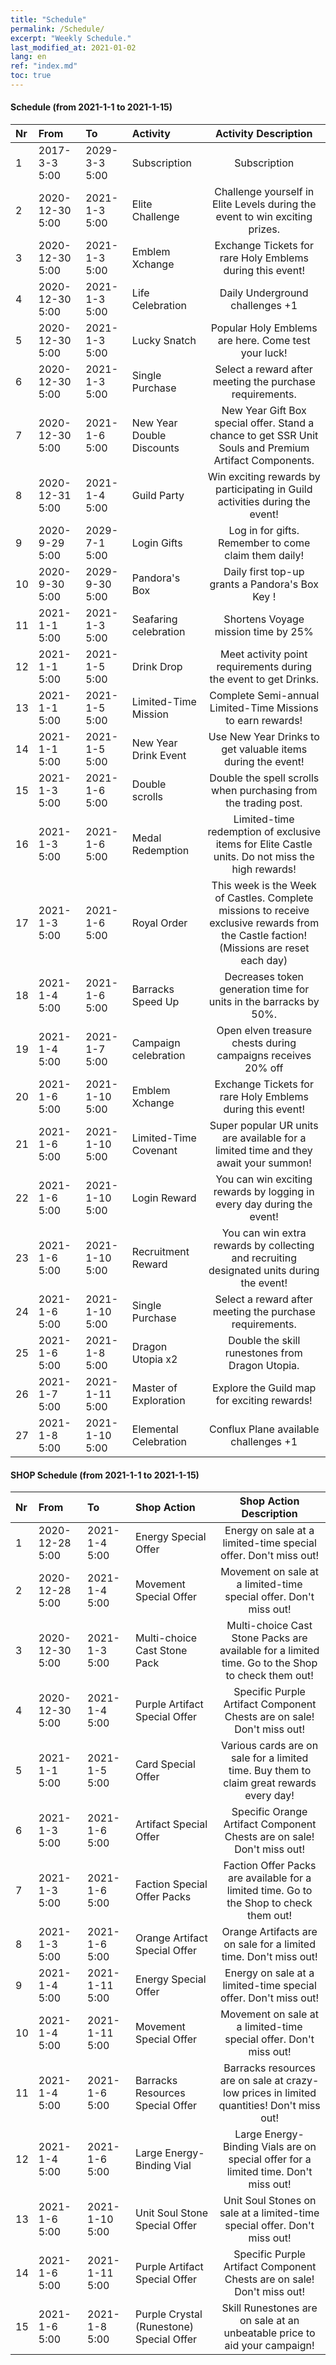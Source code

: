 ```yaml
---
title: "Schedule"
permalink: /Schedule/
excerpt: "Weekly Schedule."
last_modified_at: 2021-01-02
lang: en
ref: "index.md"
toc: true
---
```


#### Schedule (from 2021-1-1 to 2021-1-15)

  | Nr |  From  |  To |     Activity    |    Activity Description    |
  |:---|:-------|:----|:----------------|:--------------------------:|
  | 1   | 2017-3-3 5:00 | 2029-3-3 5:00 | Subscription | Subscription | 
  | 2   | 2020-12-30 5:00 | 2021-1-3 5:00 | Elite Challenge | Challenge yourself in Elite Levels during the event to win exciting prizes. | 
  | 3   | 2020-12-30 5:00 | 2021-1-3 5:00 | Emblem Xchange | Exchange Tickets for rare Holy Emblems during this event! | 
  | 4   | 2020-12-30 5:00 | 2021-1-3 5:00 | Life Celebration | Daily Underground challenges +1 | 
  | 5   | 2020-12-30 5:00 | 2021-1-3 5:00 | Lucky Snatch | Popular Holy Emblems are here. Come test your luck! | 
  | 6   | 2020-12-30 5:00 | 2021-1-3 5:00 | Single Purchase | Select a reward after meeting the purchase requirements. | 
  | 7   | 2020-12-30 5:00 | 2021-1-6 5:00 | New Year Double Discounts | New Year Gift Box special offer. Stand a chance to get SSR Unit Souls and Premium Artifact Components. | 
  | 8   | 2020-12-31 5:00 | 2021-1-4 5:00 | Guild Party | Win exciting rewards by participating in Guild activities during the event! | 
  | 9   | 2020-9-29 5:00 | 2029-7-1 5:00 | Login Gifts | Log in for gifts. Remember to come claim them daily! | 
  | 10   | 2020-9-30 5:00 | 2029-9-30 5:00 | Pandora's Box | Daily first top-up grants a Pandora's Box Key ! | 
  | 11   | 2021-1-1 5:00 | 2021-1-3 5:00 | Seafaring celebration | Shortens Voyage mission time by 25% | 
  | 12   | 2021-1-1 5:00 | 2021-1-5 5:00 | Drink Drop | Meet activity point requirements during the event to get Drinks. | 
  | 13   | 2021-1-1 5:00 | 2021-1-5 5:00 | Limited-Time Mission | Complete Semi-annual Limited-Time Missions to earn rewards! | 
  | 14   | 2021-1-1 5:00 | 2021-1-5 5:00 | New Year Drink Event | Use New Year Drinks to get valuable items during the event! | 
  | 15   | 2021-1-3 5:00 | 2021-1-6 5:00 | Double scrolls | Double the spell scrolls when purchasing from the trading post. | 
  | 16   | 2021-1-3 5:00 | 2021-1-6 5:00 | Medal Redemption | Limited-time redemption of exclusive items for Elite Castle units. Do not miss the high rewards! | 
  | 17   | 2021-1-3 5:00 | 2021-1-6 5:00 | Royal Order | This week is the Week of Castles. Complete missions to receive exclusive rewards from the Castle faction! (Missions are reset each day) | 
  | 18   | 2021-1-4 5:00 | 2021-1-6 5:00 | Barracks Speed Up | Decreases token generation time for units in the barracks by  50%. | 
  | 19   | 2021-1-4 5:00 | 2021-1-7 5:00 | Campaign celebration | Open elven treasure chests during campaigns receives 20% off | 
  | 20   | 2021-1-6 5:00 | 2021-1-10 5:00 | Emblem Xchange | Exchange Tickets for rare Holy Emblems during this event! | 
  | 21   | 2021-1-6 5:00 | 2021-1-10 5:00 | Limited-Time Covenant | Super popular UR units are available for a limited time and they await your summon! | 
  | 22   | 2021-1-6 5:00 | 2021-1-10 5:00 | Login Reward | You can win exciting rewards by logging in every day during the event! | 
  | 23   | 2021-1-6 5:00 | 2021-1-10 5:00 | Recruitment Reward | You can win extra rewards by collecting and recruiting designated units during the event! | 
  | 24   | 2021-1-6 5:00 | 2021-1-10 5:00 | Single Purchase | Select a reward after meeting the purchase requirements. | 
  | 25   | 2021-1-6 5:00 | 2021-1-8 5:00 | Dragon Utopia x2 | Double the skill runestones from Dragon Utopia. | 
  | 26   | 2021-1-7 5:00 | 2021-1-11 5:00 | Master of Exploration | Explore the Guild map for exciting rewards! | 
  | 27   | 2021-1-8 5:00 | 2021-1-10 5:00 | Elemental Celebration | Conflux Plane available challenges +1 | 


#### SHOP Schedule (from 2021-1-1 to 2021-1-15)

  | Nr |  From  |  To |     Shop Action   |    Shop Action Description    |
  |:---|:-------|:----|:------------------|:-----------------------------:|
  | 1   | 2020-12-28 5:00 | 2021-1-4 5:00 | Energy Special Offer | Energy on sale at a limited-time special offer. Don't miss out! | 
  | 2   | 2020-12-28 5:00 | 2021-1-4 5:00 | Movement Special Offer | Movement on sale at a limited-time special offer. Don't miss out! | 
  | 3   | 2020-12-30 5:00 | 2021-1-3 5:00 | Multi-choice Cast Stone Pack | Multi-choice Cast Stone Packs are available for a limited time. Go to the Shop to check them out! | 
  | 4   | 2020-12-30 5:00 | 2021-1-4 5:00 | Purple Artifact Special Offer | Specific Purple Artifact Component Chests are on sale! Don't miss out! | 
  | 5   | 2021-1-1 5:00 | 2021-1-5 5:00 | Card Special Offer | Various cards are on sale for a limited time. Buy them to claim great rewards every day! | 
  | 6   | 2021-1-3 5:00 | 2021-1-6 5:00 | Artifact Special Offer | Specific Orange Artifact Component Chests are on sale! Don't miss out! | 
  | 7   | 2021-1-3 5:00 | 2021-1-6 5:00 | Faction Special Offer Packs | Faction Offer Packs are available for a limited time. Go to the Shop to check them out! | 
  | 8   | 2021-1-3 5:00 | 2021-1-6 5:00 | Orange Artifact Special Offer | Orange Artifacts are on sale for a limited time. Don't miss out! | 
  | 9   | 2021-1-4 5:00 | 2021-1-11 5:00 | Energy Special Offer | Energy on sale at a limited-time special offer. Don't miss out! | 
  | 10   | 2021-1-4 5:00 | 2021-1-11 5:00 | Movement Special Offer | Movement on sale at a limited-time special offer. Don't miss out! | 
  | 11   | 2021-1-4 5:00 | 2021-1-6 5:00 | Barracks Resources Special Offer | Barracks resources are on sale at crazy-low prices in limited quantities! Don't miss out! | 
  | 12   | 2021-1-4 5:00 | 2021-1-6 5:00 | Large Energy-Binding Vial | Large Energy-Binding Vials are on special offer for a limited time. Don't miss out! | 
  | 13   | 2021-1-6 5:00 | 2021-1-10 5:00 | Unit Soul Stone Special Offer | Unit Soul Stones on sale at a limited-time special offer. Don't miss out! | 
  | 14   | 2021-1-6 5:00 | 2021-1-11 5:00 | Purple Artifact Special Offer | Specific Purple Artifact Component Chests are on sale! Don't miss out! | 
  | 15   | 2021-1-6 5:00 | 2021-1-8 5:00 | Purple Crystal (Runestone) Special Offer | Skill Runestones are on sale at an unbeatable price to aid your campaign! | 
